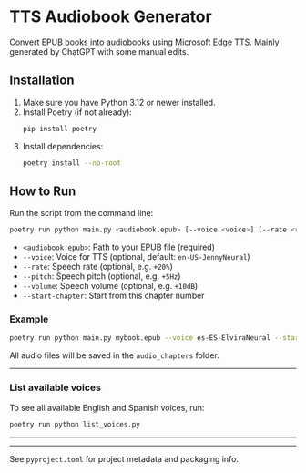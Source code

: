# TTS Audiobook Generator

Convert EPUB books into audiobooks using Microsoft Edge TTS.
Mainly generated by ChatGPT with some manual edits.

## Installation

1. Make sure you have Python 3.12 or newer installed.
2. Install Poetry (if not already):
   ```sh
   pip install poetry
   ```
3. Install dependencies:
   ```sh
   poetry install --no-root
   ```

## How to Run


Run the script from the command line:

```sh
poetry run python main.py <audiobook.epub> [--voice <voice>] [--rate <rate>] [--pitch <pitch>] [--volume <volume>] [--start-chapter <n>]
```

- `<audiobook.epub>`: Path to your EPUB file (required)
- `--voice`: Voice for TTS (optional, default: `en-US-JennyNeural`)
- `--rate`: Speech rate (optional, e.g. `+20%`)
- `--pitch`: Speech pitch (optional, e.g. `+5Hz`)
- `--volume`: Speech volume (optional, e.g. `+10dB`)
- `--start-chapter`: Start from this chapter number

### Example

```sh
poetry run python main.py mybook.epub --voice es-ES-ElviraNeural --start-chapter 3
```

All audio files will be saved in the `audio_chapters` folder.

---

### List available voices

To see all available English and Spanish voices, run:

```sh
poetry run python list_voices.py
```

---

---

See `pyproject.toml` for project metadata and packaging info.
